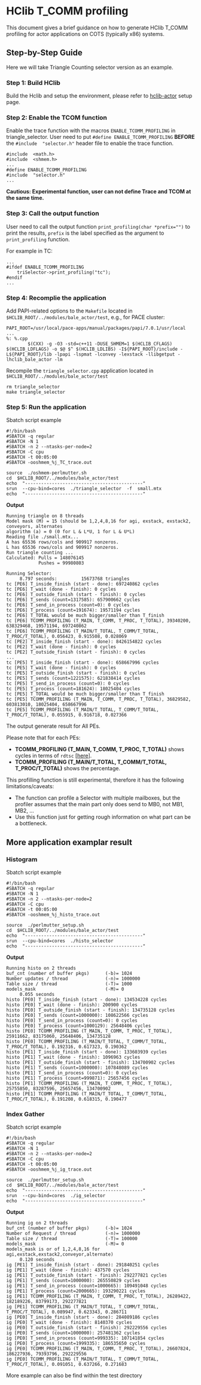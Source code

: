 # HClib T_COMM profiling

This document gives a brief guidance on how to generate HClib T_COMM profiling for actor applications on COTS (typically x86) systems.

## Step-by-Step Guide

Here we will take Triangle Counting selector version as an example.

### Step 1: Build HClib 
Build the Hclib and setup the environment, please refer to [hclib-actor](https://hclib-actor.com/getting_started/clusters/) setup page.

### Step 2: Enable the TCOM function
Enable the trace function with the macros `ENABLE_TCOMM_PROFILING` in triangle_selector.
User need to put `#define ENABLE_TCOMM_PROFILING`  **BEFORE** the `#include  "selector.h"` header file to enable the trace function.
```
#include  <math.h>
#include  <shmem.h>
...
#define ENABLE_TCOMM_PROFILING
#include  "selector.h"
...
```
**Cautious: Experimental function, user can not define Trace and TCOM at the same time.**

### Step 3: Call the output function
User need to call the output function `print_profiling(char *prefix="")`  to print the results, `prefix` is the label specified as the argument to `print_profiling` function. 

For example in TC:
```
...
#ifdef ENABLE_TCOMM_PROFILING 
	triSelector->print_profiling("tc");
#endif
...
```
### Step 4: Recomplie the application
Add PAPI-related options to the `Makefile` located in `$HCLIB_ROOT/../modules/bale_actor/test`, e.g., for PACE cluster:

```
PAPI_ROOT=/usr/local/pace-apps/manual/packages/papi/7.0.1/usr/local
...
%: %.cpp
        $(CXX) -g -O3 -std=c++11 -DUSE_SHMEM=1 $(HCLIB_CFLAGS) $(HCLIB_LDFLAGS) -o $@ $^ $(HCLIB_LDLIBS) -I${PAPI_ROOT}/include -L${PAPI_ROOT}/lib -lpapi -lspmat -lconvey -lexstack -llibgetput -lhclib_bale_actor -lm
```

Recompile the `triangle_selector.cpp` application located in `$HCLIB_ROOT/../modules/bale_actor/test`

```
rm triangle_selector
make triangle_selector
```

### Step 5: Run the application
Sbatch script example
```
#!/bin/bash
#SBATCH -q regular
#SBATCH -N 1
#SBATCH -n 2 --ntasks-per-node=2
#SBATCH -C cpu
#SBATCH -t 00:05:00
#SBATCH -ooshmem_%j_TC_trace.out

source  ./oshmem-perlmutter.sh
cd  $HCLIB_ROOT/../modules/bale_actor/test
echo  "--------------------------------------------"
srun  --cpu-bind=cores  ./triangle_selector  -f  small.mtx
echo  "--------------------------------------------"
```

**Output**
```
Running triangle on 8 threads
Model mask (M) = 15 (should be 1,2,4,8,16 for agi, exstack, exstack2, conveyors, alternates
algorithm (a) = 0 (0 for L & L*U, 1 for L & U*L)
Reading file ./small.mtx...
A has 65536 rows/cols and 909917 nonzeros.
L has 65536 rows/cols and 909917 nonzeros.
Run triangle counting ...
Calculated: Pulls = 148076145
            Pushes = 99980803

Running Selector: 
     8.797 seconds:         15673768 triangles
tc [PE6] T_inside_finish (start - done): 697240862 cycles
tc [PE6] T_wait (done - finish): 0 cycles
tc [PE6] T_outside_finish (start - finish): 0 cycles
tc [PE6] T_sends (count=1317585): 657900662 cycles
tc [PE6] T_send_in_process (count=0): 0 cycles
tc [PE6] T_process (count=191674): 19571194 cycles
tc [PE6] T_TOTAL would be much bigger/smaller than T_finish
tc [PE6] TCOMM_PROFILING (T_MAIN, T_COMM, T_PROC, T_TOTAL), 39340200, 638329468, 19571194, 697240862
tc [PE6] TCOMM_PROFILING (T_MAIN/T_TOTAL, T_COMM/T_TOTAL, T_PROC/T_TOTAL), 0.056423, 0.915508, 0.028069
tc [PE2] T_inside_finish (start - done): 8426154822 cycles
tc [PE2] T_wait (done - finish): 0 cycles
tc [PE2] T_outside_finish (start - finish): 0 cycles
...
tc [PE5] T_inside_finish (start - done): 658667996 cycles
tc [PE5] T_wait (done - finish): 0 cycles
tc [PE5] T_outside_finish (start - finish): 0 cycles
tc [PE5] T_sends (count=1221575): 621838414 cycles
tc [PE5] T_send_in_process (count=0): 0 cycles
tc [PE5] T_process (count=181624): 18025404 cycles
tc [PE5] T_TOTAL would be much bigger/smaller than T_finish
tc [PE5] TCOMM_PROFILING (T_MAIN, T_COMM, T_PROC, T_TOTAL), 36829582, 603813010, 18025404, 658667996
tc [PE5] TCOMM_PROFILING (T_MAIN/T_TOTAL, T_COMM/T_TOTAL, T_PROC/T_TOTAL), 0.055915, 0.916718, 0.027366
```
The output generate result for All PEs. 

Please note that for each PEs:
- **TCOMM_PROFILING (T_MAIN, T_COMM, T_PROC, T_TOTAL)**
shows cycles in terms of `rdtsc` [[here](https://www.felixcloutier.com/x86/rdtsc)].
- **TCOMM_PROFILING (T_MAIN/T_TOTAL, T_COMM/T_TOTAL, T_PROC/T_TOTAL)**
shows the percentage.

This profilling function is still experimental, therefore it has the following  limitations/caveats:
-   The function can profile a Selector with multiple mailboxes, but the profiler assumes that the main part only does send to MB0, not MB1, MB2, …
-   Use this function just for getting rough information on what part can be a bottleneck.

## More application examplar result

### Histogram
Sbatch script example
```
#!/bin/bash
#SBATCH -q regular
#SBATCH -N 1
#SBATCH -n 2 --ntasks-per-node=2
#SBATCH -C cpu
#SBATCH -t 00:05:00
#SBATCH -ooshmem_%j_histo_trace.out

source  ./perlmutter_setup.sh
cd  $HCLIB_ROOT/../modules/bale_actor/test
echo  "--------------------------------------------"
srun  --cpu-bind=cores  ./histo_selector
echo  "--------------------------------------------"
```

**Output**
```
Running histo on 2 threads
buf_cnt (number of buffer pkgs)      (-b)= 1024
Number updates / thread              (-n)= 1000000
Table size / thread                  (-T)= 1000
models_mask                          (-M)= 0
     0.055 seconds
histo [PE0] T_inside_finish (start - done): 134534228 cycles
histo [PE0] T_wait (done - finish): 200900 cycles
histo [PE0] T_outside_finish (start - finish): 134735128 cycles
histo [PE0] T_sends (count=1000000): 108622566 cycles
histo [PE0] T_send_in_process (count=0): 0 cycles
histo [PE0] T_process (count=1000129): 25648406 cycles
histo [PE0] TCOMM_PROFILING (T_MAIN, T_COMM, T_PROC, T_TOTAL), 25911662, 83175060, 25648406, 134735128
histo [PE0] TCOMM_PROFILING (T_MAIN/T_TOTAL, T_COMM/T_TOTAL, T_PROC/T_TOTAL), 0.192316, 0.617323, 0.190362
histo [PE1] T_inside_finish (start - done): 133603939 cycles
histo [PE1] T_wait (done - finish): 1096963 cycles
histo [PE1] T_outside_finish (start - finish): 134700902 cycles
histo [PE1] T_sends (count=1000000): 107848089 cycles
histo [PE1] T_send_in_process (count=0): 0 cycles
histo [PE1] T_process (count=999871): 25657456 cycles
histo [PE1] TCOMM_PROFILING (T_MAIN, T_COMM, T_PROC, T_TOTAL), 25755850, 83287596, 25657456, 134700902
histo [PE1] TCOMM_PROFILING (T_MAIN/T_TOTAL, T_COMM/T_TOTAL, T_PROC/T_TOTAL), 0.191208, 0.618315, 0.190477
```

### Index Gather
Sbatch script example
```
#!/bin/bash
#SBATCH -q regular
#SBATCH -N 1
#SBATCH -n 2 --ntasks-per-node=2
#SBATCH -C cpu
#SBATCH -t 00:05:00
#SBATCH -ooshmem_%j_ig_trace.out

source  ./perlmutter_setup.sh
cd  $HCLIB_ROOT/../modules/bale_actor/test
echo  "--------------------------------------------"
srun  --cpu-bind=cores  ./ig_selector
echo  "--------------------------------------------"
```

**Output**
```
Running ig on 2 threads
buf_cnt (number of buffer pkgs)      (-b)= 1024
Number of Request / thread           (-n)= 1000000
Table size / thread                  (-T)= 100000
models_mask                          (-M)= 0
models_mask is or of 1,2,4,8,16 for agi,exstack,exstack2,conveyor,alternate)
     0.120 seconds
ig [PE1] T_inside_finish (start - done): 291840251 cycles
ig [PE1] T_wait (done - finish): 437570 cycles
ig [PE1] T_outside_finish (start - finish): 292277821 cycles
ig [PE1] T_sends (count=1000000): 265550829 cycles
ig [PE1] T_send_in_process (count=1000665): 109491048 cycles
ig [PE1] T_process (count=2000665): 193290221 cycles
ig [PE1] TCOMM_PROFILING (T_MAIN, T_COMM, T_PROC, T_TOTAL), 26289422, 182189226, 83799173, 292277821
ig [PE1] TCOMM_PROFILING (T_MAIN/T_TOTAL, T_COMM/T_TOTAL, T_PROC/T_TOTAL), 0.089947, 0.623343, 0.286711
ig [PE0] T_inside_finish (start - done): 284089186 cycles
ig [PE0] T_wait (done - finish): 8140370 cycles
ig [PE0] T_outside_finish (start - finish): 292229556 cycles
ig [PE0] T_sends (count=1000000): 257481362 cycles
ig [PE0] T_send_in_process (count=999335): 107141854 cycles
ig [PE0] T_process (count=1999335): 186535650 cycles
ig [PE0] TCOMM_PROFILING (T_MAIN, T_COMM, T_PROC, T_TOTAL), 26607824, 186227936, 79393796, 292229556
ig [PE0] TCOMM_PROFILING (T_MAIN/T_TOTAL, T_COMM/T_TOTAL, T_PROC/T_TOTAL), 0.091051, 0.637266, 0.271683
```

More example can also be find within the test directory